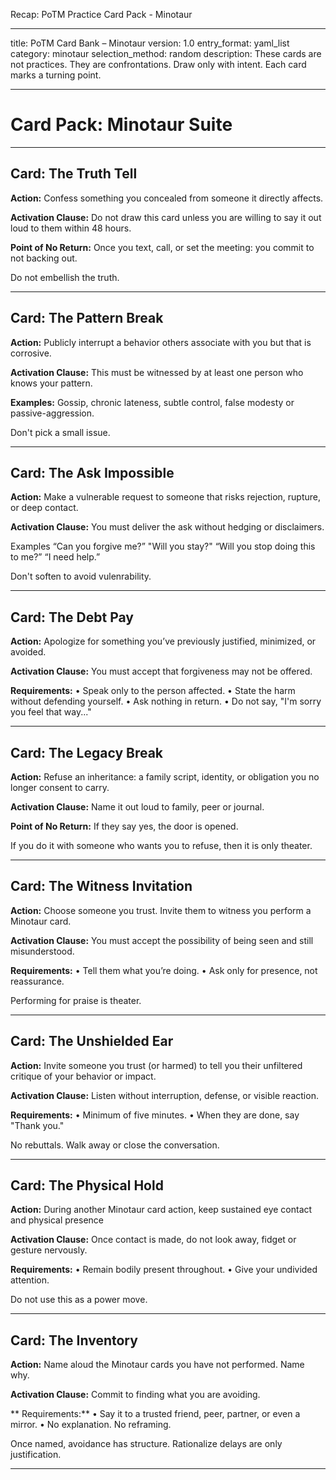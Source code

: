 Recap: PoTM Practice Card Pack - Minotaur 

---

title: PoTM Card Bank – Minotaur
version: 1.0
entry_format: yaml_list
category: minotaur
selection_method: random
description: These cards are not practices. They are confrontations. Draw only with intent. Each card marks a turning point.

---

# Card Pack: Minotaur Suite 

---

## Card: The Truth Tell

**Action:**
Confess something you concealed from someone it directly affects.

**Activation Clause:**
Do not draw this card unless you are willing to say it out loud to them within 48 hours.

**Point of No Return:**
Once you text, call, or set the meeting: you commit to not backing out.

Do not embellish the truth.

---

## Card: The Pattern Break

**Action:**
Publicly interrupt a behavior others associate with you but that is corrosive.

**Activation Clause:**
This must be witnessed by at least one person who knows your pattern.

**Examples:**
Gossip, chronic lateness, subtle control, false modesty or passive-aggression.

Don't pick a small issue.

---

## Card: The Ask Impossible

**Action:**
Make a vulnerable request to someone that risks rejection, rupture, or deep contact.

**Activation Clause:**
You must deliver the ask without hedging or disclaimers.

Examples
“Can you forgive me?” "Will you stay?" “Will you stop doing this to me?” “I need help.”

Don't soften to avoid vulenrability.

---

## Card: The Debt Pay

**Action:**
Apologize for something you’ve previously justified, minimized, or avoided.

**Activation Clause:**
You must accept that forgiveness may not be offered.

**Requirements:**
• Speak only to the person affected.
• State the harm without defending yourself.
• Ask nothing in return.
• Do not say, "I'm sorry you feel that way..."

---

## Card: The Legacy Break

**Action:**
Refuse an inheritance: a family script, identity, or obligation you no longer consent to carry.

**Activation Clause:**
Name it out loud to family, peer or journal.

**Point of No Return:**
If they say yes, the door is opened.

If you do it with someone who wants you to refuse, then it is only theater.

---

## Card: The Witness Invitation

**Action:**
Choose someone you trust. Invite them to witness you perform a Minotaur card.

**Activation Clause:**
You must accept the possibility of being seen and still misunderstood.

**Requirements:**
• Tell them what you’re doing.
• Ask only for presence, not reassurance.

Performing for praise is theater.

---

## Card: The Unshielded Ear

**Action:**
Invite someone you trust (or harmed) to tell you their unfiltered critique of your behavior or impact.

**Activation Clause:**
Listen without interruption, defense, or visible reaction.

**Requirements:**
• Minimum of five minutes.
• When they are done, say "Thank you."

No rebuttals. Walk away or close the conversation.

---

## Card: The Physical Hold

**Action:**
During another Minotaur card action, keep sustained eye contact and physical presence

**Activation Clause:**
Once contact is made, do not look away, fidget or gesture nervously.

**Requirements:**
• Remain bodily present throughout.
• Give your undivided attention.

Do not use this as a power move.

---

## Card: The Inventory

**Action:**
Name aloud the Minotaur cards you have not performed. Name why.

**Activation Clause:**
Commit to finding what you are avoiding.

** Requirements:**
• Say it to a trusted friend, peer, partner, or even a mirror.
• No explanation. No reframing.

Once named, avoidance has structure. Rationalize delays are only justification.

---
